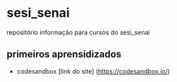 # sesi_senai
repositório informação para cursos do sesi_senai

## primeiros aprensidizados
- codesandbox [link do site] (https://codesandbox.io/)
